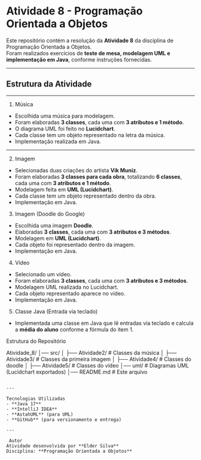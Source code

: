 # Atividade 8 - Programação Orientada a Objetos

Este repositório contém a resolução da **Atividade 8** da disciplina de Programação Orientada a Objetos.  
Foram realizados exercícios de **teste de mesa, modelagem UML e implementação em Java**, conforme instruções fornecidas.

---

## Estrutura da Atividade

---

1. Música 
- Escolhida uma música para modelagem.  
- Foram elaboradas **3 classes**, cada uma com **3 atributos e 1 método**.  
- O diagrama UML foi feito no **Lucidchart**.  
- Cada classe tem um objeto representado na letra da música.  
- Implementação realizada em Java.

---

2. Imagem 
- Selecionadas duas criações do artista **Vik Muniz**.  
- Foram elaboradas **3 classes para cada obra**, totalizando **6 classes**, cada uma com **3 atributos e 1 método**.  
- Modelagem feita em **UML (Lucidchart)**.  
- Cada classe tem um objeto representado dentro da obra.  
- Implementação em Java.



 3. Imagem (Doodle do Google) 
- Escolhida uma imagem **Doodle**.  
- Elaboradas **3 classes**, cada uma com **3 atributos e 3 métodos**.  
- Modelagem em **UML (Lucidchart)**.  
- Cada objeto foi representado dentro da imagem.  
- Implementação em Java.



 4. Vídeo 
- Selecionado um vídeo.  
- Foram elaboradas **3 classes**, cada uma com **3 atributos e 3 métodos**.  
- Modelagem UML realizada no Lucidchart.  
- Cada objeto representado aparece no vídeo.  
- Implementação em Java.



 5. Classe Java (Entrada via teclado)
- Implementada uma classe em Java que lê entradas via teclado e calcula a **média do aluno** conforme a fórmula do item 1.



 Estrutura do Repositório

Atividade_8/
│── src/
│   ├── Atividade2/   # Classes da música
│   ├── Atividade3/   # Classes da primeira imagem
│   ├── Atividade4/   # Classes do doodle
│   ├── Atividade5/   # Classes do vídeo
│── uml/              # Diagramas UML (Lucidchart exportados)
│── README.md         # Este arquivo
```

---

Tecnologias Utilizadas
- **Java 17**
- **IntelliJ IDEA**
- **AstahUML** (para UML)
- **GitHub** (para versionamento e entrega)

---

 Autor
Atividade desenvolvida por **Elder Silva**  
Disciplina: **Programação Orientada a Objetos**
